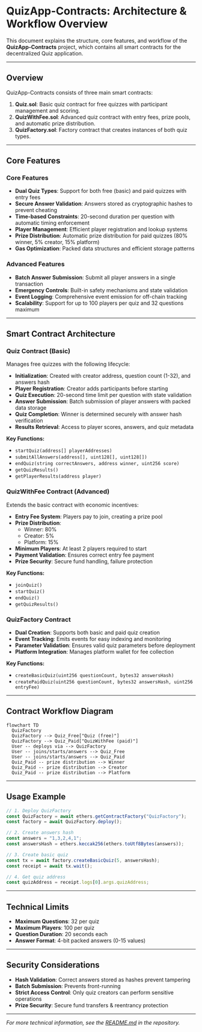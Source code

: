 # QuizApp-Contracts: Architecture & Workflow Overview

This document explains the structure, core features, and workflow of the **QuizApp-Contracts** project, which contains all smart contracts for the decentralized Quiz application.

---

## Overview

QuizApp-Contracts consists of three main smart contracts:

1. **Quiz.sol**: Basic quiz contract for free quizzes with participant management and scoring.
2. **QuizWithFee.sol**: Advanced quiz contract with entry fees, prize pools, and automatic prize distribution.
3. **QuizFactory.sol**: Factory contract that creates instances of both quiz types.

---

## Core Features

### Core Features
- **Dual Quiz Types**: Support for both free (basic) and paid quizzes with entry fees
- **Secure Answer Validation**: Answers stored as cryptographic hashes to prevent cheating
- **Time-based Constraints**: 20-second duration per question with automatic timing enforcement
- **Player Management**: Efficient player registration and lookup systems
- **Prize Distribution**: Automatic prize distribution for paid quizzes (80% winner, 5% creator, 15% platform)
- **Gas Optimization**: Packed data structures and efficient storage patterns

### Advanced Features
- **Batch Answer Submission**: Submit all player answers in a single transaction
- **Emergency Controls**: Built-in safety mechanisms and state validation
- **Event Logging**: Comprehensive event emission for off-chain tracking
- **Scalability**: Support for up to 100 players per quiz and 32 questions maximum

---

## Smart Contract Architecture

### Quiz Contract (Basic)
Manages free quizzes with the following lifecycle:

- **Initialization**: Created with creator address, question count (1-32), and answers hash
- **Player Registration**: Creator adds participants before starting
- **Quiz Execution**: 20-second time limit per question with state validation
- **Answer Submission**: Batch submission of player answers with packed data storage
- **Quiz Completion**: Winner is determined securely with answer hash verification
- **Results Retrieval**: Access to player scores, answers, and quiz metadata

**Key Functions:**
- `startQuiz(address[] playerAddresses)`
- `submitAllAnswers(address[], uint128[], uint128[])`
- `endQuiz(string correctAnswers, address winner, uint256 score)`
- `getQuizResults()`
- `getPlayerResults(address player)`

### QuizWithFee Contract (Advanced)
Extends the basic contract with economic incentives:

- **Entry Fee System**: Players pay to join, creating a prize pool
- **Prize Distribution**: 
    - Winner: 80% 
    - Creator: 5% 
    - Platform: 15%
- **Minimum Players**: At least 2 players required to start
- **Payment Validation**: Ensures correct entry fee payment
- **Prize Security**: Secure fund handling, failure protection

**Key Functions:**
- `joinQuiz()`
- `startQuiz()`
- `endQuiz()`
- `getQuizResults()`

### QuizFactory Contract
- **Dual Creation**: Supports both basic and paid quiz creation
- **Event Tracking**: Emits events for easy indexing and monitoring
- **Parameter Validation**: Ensures valid quiz parameters before deployment
- **Platform Integration**: Manages platform wallet for fee collection

**Key Functions:**
- `createBasicQuiz(uint256 questionCount, bytes32 answersHash)`
- `createPaidQuiz(uint256 questionCount, bytes32 answersHash, uint256 entryFee)`

---

## Contract Workflow Diagram

```mermaid
flowchart TD
  QuizFactory
  QuizFactory --> Quiz_Free["Quiz (free)"]
  QuizFactory --> Quiz_Paid["QuizWithFee (paid)"]
  User -- deploys via --> QuizFactory
  User -- joins/starts/answers --> Quiz_Free
  User -- joins/starts/answers --> Quiz_Paid
  Quiz_Paid -- prize distribution --> Winner
  Quiz_Paid -- prize distribution --> Creator
  Quiz_Paid -- prize distribution --> Platform
```

---

## Usage Example

```javascript
// 1. Deploy QuizFactory
const QuizFactory = await ethers.getContractFactory("QuizFactory");
const factory = await QuizFactory.deploy();

// 2. Create answers hash
const answers = "1,3,2,4,1";
const answersHash = ethers.keccak256(ethers.toUtf8Bytes(answers));

// 3. Create basic quiz
const tx = await factory.createBasicQuiz(5, answersHash);
const receipt = await tx.wait();

// 4. Get quiz address
const quizAddress = receipt.logs[0].args.quizAddress;
```

---

## Technical Limits

- **Maximum Questions**: 32 per quiz
- **Maximum Players**: 100 per quiz  
- **Question Duration**: 20 seconds each
- **Answer Format**: 4-bit packed answers (0-15 values)

---

## Security Considerations

- **Hash Validation**: Correct answers stored as hashes prevent tampering
- **Batch Submission**: Prevents front-running
- **Strict Access Control**: Only quiz creators can perform sensitive operations
- **Prize Security**: Secure fund transfers & reentrancy protection

---

*For more technical information, see the [README.md](./README.md) in the repository.*
